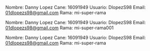 Nombre: Danny Lopez 
Cane: 16091949 
Usuario: DlopezS98
Email: <01dlopezs98@gmail.com>
Rama: mi-super-rama

Nombre: Danny Lopez 
Cane: 16091949 
Usuario: DlopezS98
Email: <01dlopezs98@gmail.com>
Rama: mi-super-rama001

Nombre: Danny Lopez 
Cane: 16091949 
Usuario: DlopezS98
Email: <01dlopezs98@gmail.com>
Rama: mi-super-rama
